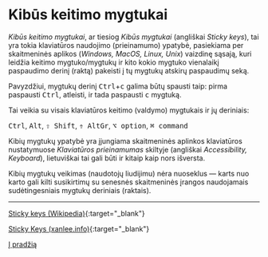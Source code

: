 
# Kibūs keitimo mygtukai

_Kibūs keitimo mygtukai_, ar tiesiog _Kibūs mygtukai_ (angliškai _Sticky keys_), tai yra tokia klaviatūros naudojimo  (prieinamumo) ypatybė, pasiekiama per skaitmeninės aplikos (_Windows, MacOS, Linux, Unix_) vaizdinę sąsają, kuri leidžia keitimo mygtuko/mygtukų ir kito kokio mygtuko vienalaikį paspaudimo derinį (raktą) pakeisti į tų mygtukų atskirų paspaudimų seką.

Pavyzdžiui, mygtukų derinį <kbd>Ctrl</kbd>+<kbd>c</kbd> galima būtų spausti taip: pirma paspausti <kbd>Ctrl</kbd>, atleisti, ir tada paspausti <kbd>c</kbd> mygtuką.

Tai veikia su visais klaviatūros keitimo (valdymo) mygtukais ir jų deriniais:

<kbd>Ctrl</kbd>, <kbd>Alt</kbd>, <kbd>⇧ Shift</kbd>, <kbd>⇮ AltGr</kbd>, <kbd>⌥ option</kbd>, <kbd>⌘ command</kbd>

Kibių mygtukų ypatybė yra įjungiama skaitmeninės aplinkos klaviatūros nustatymuose _Klaviatūros prieinamumas_ skiltyje (angliškai _Accessibility, Keyboard_), lietuviškai tai gali būti ir kitaip kaip nors išversta.

Kibių mygtukų veikimas (naudotojų liudijimu) nėra nuoseklus — karts nuo karto gali kilti susikirtimų su senesnės skaitmeninės įrangos naudojamais sudėtingesniais mygtukų deriniais (raktais).

-------------------------

[Sticky keys (Wikipedia)](https://en.wikipedia.org/wiki/Sticky_keys){:target="_blank"}

[Sticky Keys (xanlee.info)](http://xahlee.info/kbd/sticky_key.html){:target="_blank"}

[Į pradžią](../README.md)
